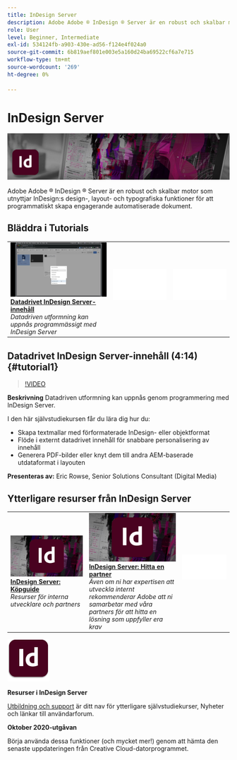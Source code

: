 ```yaml
---
title: InDesign Server
description: Adobe Adobe ® InDesign ® Server är en robust och skalbar motor som utnyttjar InDesign:s design-, layout- och typografiska funktioner för att programmatiskt skapa engagerande automatiserade dokument
role: User
level: Beginner, Intermediate
exl-id: 534124fb-a903-430e-ad56-f124e4f024a0
source-git-commit: 6b819aef801e003e5a160d24ba69522cf6a7e715
workflow-type: tm+mt
source-wordcount: '269'
ht-degree: 0%

---
```


# InDesign Server

![Tutorial Hero Image](../assets/InDesignServer.jpg)

Adobe Adobe ® InDesign ® Server är en robust och skalbar motor som utnyttjar InDesign:s design-, layout- och typografiska funktioner för att programmatiskt skapa engagerande automatiserade dokument.

## Bläddra i Tutorials

<table style="table-layout:fixed">
<tr>
 <td>
   <a href="indesignserver.md#tutorial1">
      <img alt="Datadrivet InDesign Server-innehåll" src="../assets/dataDriven-InDesign-Server-Content.jpg" />
   </a>
    <div>
   <a href="indesignserver.md#tutorial1"><strong>Datadrivet InDesign Server-innehåll</strong></a>
    </div>
    <em>Datadriven utformning kan uppnås programmässigt med InDesign Server</em>
    <br>
  </td>
  <td>
    <img alt="Mellanrum" src="../assets/Whitespacer.png" />
    <div>
    <br>
  </td>
  <td>
    <img alt="Mellanrum" src="../assets/Whitespacer.png" />
    <div>
    <br>
  </td>
</tr>
</table>

## Datadrivet InDesign Server-innehåll (4:14) {#tutorial1}

>[!VIDEO](https://video.tv.adobe.com/v/326901?hidetitle=true)

**Beskrivning**
Datadriven utformning kan uppnås genom programmering med InDesign Server.

I den här självstudiekursen får du lära dig hur du:
* Skapa textmallar med förformaterade InDesign- eller objektformat
* Flöde i externt datadrivet innehåll för snabbare personalisering av innehåll
* Generera PDF-bilder eller knyt dem till andra AEM-baserade utdataformat i layouten

**Presenteras av:**
Eric Rowse, Senior Solutions Consultant (Digital Media)

## Ytterligare resurser från InDesign Server

<table>
<tr>
 <td>
   <a href="https://www.adobe.com/products/indesignserver/buying-guide.html">
      <img alt="InDesign Server: Köpguide" src="../assets/IDS_Thumbnail.jpg" />
   </a>
    <div>
   <a href="https://www.adobe.com/products/indesignserver/buying-guide.html"><strong>InDesign Server: Köpguide</strong></a>
    </div>
    <em>Resurser för interna utvecklare och partners</em>
    <br>
  </td>
  <td>
   <a href="https://www.adobe.com/products/indesignserver/partner.html">
      <img alt="InDesign Server: Hitta en partner" src="../assets/IDS_Thumbnail.jpg" />
   </a>
    <div>
   <a href="https://www.adobe.com/products/indesignserver/partner.html"><strong>InDesign Server: Hitta en partner</strong></a>
    </div>
    <em>Även om ni har expertisen att utveckla internt rekommenderar Adobe att ni samarbetar med våra partners för att hitta en lösning som uppfyller era krav</em>
    <br>
  </td>
  <td>
    <img alt="Mellanrum" src="../assets/Whitespacer.png" />
    <div>
    <br>
  </td>
</tr>
</table>

![InDesign Server-logotyp](../assets/id_server_appicon_96.png)

**Resurser i InDesign Server**

[Utbildning och support](https://www.adobe.com/products/indesignserver.html) är ditt nav för ytterligare självstudiekurser, Nyheter och länkar till användarforum.

**Oktober 2020-utgåvan**

Börja använda dessa funktioner (och mycket mer!) genom att hämta den senaste uppdateringen från Creative Cloud-datorprogrammet.
